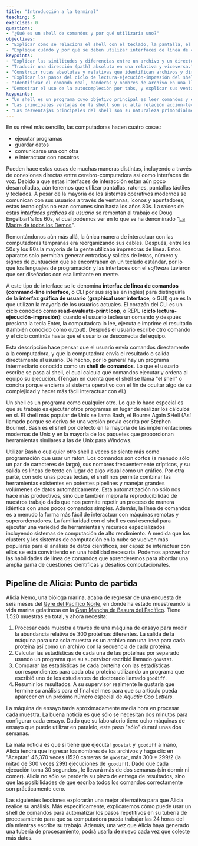 ```yaml
---
title: "Introducción a la terminal"
teaching: 5
exercises: 0
questions:
- "¿Qué es un shell de comandos y por qué utilizaría uno?"
objectives:
- "Explicar cómo se relaciona el shell con el teclado, la pantalla, el sistema operativo y los programas de los usuarios."
- "Explique cuándo y por qué se deben utilizar interfaces de línea de comandos en lugar de interfaces gráficas."
keypoints:
- "Explicar las similitudes y diferencias entre un archivo y un directorio."
- "Traducir una dirección (path) absoluta en una relativa y viceversa."
- "Construir rutas absolutas y relativas que identifican archivos y directorios específicos."
- "Explicar los pasos del ciclo de lectura-ejecución-impresión del shell."
- "Identificar el comando real, banderas y nombres de archivo en una llamada de línea de comandos."
- "Demostrar el uso de la autocompleción por tabs, y explicar sus ventajas."
keypoints:
- "Un shell es un programa cuyo objetivo principal es leer comandos y ejecutar otros programas."
- "Las principales ventajas de la shell son su alta relación acción-tecla, su soporte para la automatización de tareas repetitivas, y que se puede utilizar para acceder a las máquinas en red."
- "Las desventajas principales del shell son su naturaleza primordialmente textual y cuan críptico sus comandos y operación pueden ser."
---
```


En su nivel más sencillo, las computadoras hacen cuatro cosas:

-   ejecutar programas
-   guardar datos
-   comunicarse una con otra
-   e interactuar con nosotros

Pueden hace estas cosas de muchas maneras distintas, 
incluyendo a través de conexiones directas entre cerebro-computadora así como 
interfaces de voz. 
Debido a que estas interfaces de interacción están aún 
poco desarrolladas, aún tenemos que utilizar pantallas, ratones, 
pantallas táctiles y teclados.
A pesar de la mayoría de los sistemas operativos modernos se comunican con sus 
usuarios a través de ventanas, íconos y apuntadores, estas tecnologías no eran
comunes sino hasta los años 80s. La raíces de estas *interfaces gráficas de usuario*
se remontan al trabajo de Doug Engelbart's los 60s, el cual podemos ver en lo que
se ha denominado "[La Madre de todos los Demos](http://www.youtube.com/watch?v=a11JDLBXtPQ)".

Remontándonos aún más allá, 
la única manera de interactuar con las computadoras tempranas era reorganizando 
sus cables. 
Después, entre los 50s y los 80s la mayoría de la gente utilizaba impresoras de línea.
Estos aparatos solo permitían generar entradas y salidas de letras, número y signos 
de puntuación que se encontraban en un teclado estándar, por lo que los lenguajes 
de programación y las interfaces con el *software* tuvieron que ser diseñados con esa 
limitante en mente. 

A este tipo de interface se le denomina **interfaz de línea de comandos** 
(**command-line interface**, o CLI por sus siglas en inglés) para distinguirla de la 
**interfaz gráfica de usuario** (**graphical user interface**, o GUI) que es la 
que utilizan la mayoría de los usuarios actuales.
El corazón del CLI es un ciclo conocido como **read-evaluate-print loop**, o REPL 
(**ciclo lectura-ejecución-impresión**):
cuando el usuario teclea un comando y después presiona la tecla Enter, 
la computadora lo lee, 
ejecuta
e imprime el resultado (también conocido como output).
Después el usuario escribe otro comando y el ciclo continúa hasta que el 
usuario se desconecta del equipo. 

Esta descripción hace pensar que el usuario envía comandos directamente a la computadora,
y que la computadora envía el resultado o salida directamente al usuario.
De hecho,
por lo general hay un programa intermediario conocido como un
**shell de comandos**.
Lo que el usuario escribe se pasa al shell,
el cual calcula qué comandos ejecutar y ordena al equipo su ejecución.
(Tengan en cuenta que el shell se llama "el shell" o concha porque encierra al sistema operativo
con el fin de ocultar algo de su complejidad y hacer más fácil interactuar con él.)

Un shell es un programa como cualquier otro.
Lo que lo hace especial es que su trabajo es ejecutar otros programas 
en lugar de realizar los cálculos en sí.
El shell más popular de Unix se llama Bash,
el Bourne Again SHell
(Así llamado porque se deriva de una versión previa escrita por Stephen Bourne).
Bash es el shell por defecto en la mayoría de las implementaciones modernas de Unix
y en la mayoría de los paquetes que proporcionan herramientas similares a las de Unix 
para Windows.

Utilizar Bash o cualquier otro shell
a veces se siente más como programación que usar un ratón.
Los comandos son cortos (a menudo sólo un par de caracteres de largo),
sus nombres frecuentemente crípticos,
y su salida es líneas de texto en lugar de algo visual como un gráfico.
Por otra parte,
con sólo unas pocas teclas, el shell nos permite combinar las herramientas existentes en
potentes pipelines y manejar grandes volúmenes de datos automáticamente. Esta automatización
no sólo nos hace más productivos, sino que también mejora la reproducibilidad de nuestros 
trabajo dado que nos permite repetir un proceso de manera idéntica con unos pocos comandos simples.
Además, la línea de comandos es a menudo la forma más fácil de interactuar con máquinas remotas y superordenadores.
La familiaridad con el shell es casi esencial para ejecutar una variedad de herramientas y recursos especializados
incluyendo sistemas de computación de alto rendimiento.
A medida que los clusters y los sistemas de computación en la nube se vuelven más 
populares para el análisis de datos científicos,
ser capaz de interactuar con ellos se está convirtiendo en una habilidad necesaria.
Podemos aprovechar las habilidades de línea de comandos que aprenderemos
para abordar una amplia gama de cuestiones científicas y desafíos computacionales.

## Pipeline de Alicia: Punto de partida

Alicia Nemo, una bióloga marina,
acaba de regresar de una encuesta de seis meses del 
[Gyre del Pacífico Norte](http://en.wikipedia.org/wiki/North_Pacific_Gyre),
en donde ha estado muestreando la vida marina gelatinosa en la
[Gran Mancha de Basura del Pacífico](http://en.wikipedia.org/wiki/Great_Pacific_Garbage_Patch).
Tiene 1,520 muestras en total, y ahora necesita:

1. Procesar cada muestra a través de una máquina de ensayo
 para medir la abundancia relativa de 300 proteínas diferentes.
 La salida de la máquina para una sola muestra es
 un archivo con una línea para cada proteína así como un archivo con la secuencia de cada proteína. 
2. Calcular las estadísticas de cada una de las proteínas por separado
 usando un programa que su supervisor escribió llamado `goostat`.
3. Comparar las estadísticas de cada proteína con las estadísticas correspondientes para cada otra proteína
 utilizando un programa que escribió uno de los estudiantes de doctorado llamado `goodiff`.
4. Resumir los resultados.
 A su supervisor realmente le gustaría que termine su análisis para el final del mes
  para que su artículo pueda aparecer en un próximo número especial de *Aquatic Goo Letters*.

La máquina de ensayo tarda aproximadamente media hora en procesar cada muestra.
La buena noticia es que
sólo se necesitan dos minutos para configurar cada ensayo.
Dado que su laboratorio tiene ocho máquinas de ensayo que puede utilizar en paralelo,
este paso "sólo" durará unas dos semanas.

La mala noticia es que si tiene que ejecutar `goostat` y` goodiff` a mano,
Alicia tendrá que ingresar los nombres de los archivos y haga clic en "Aceptar" 46,370 veces
(1520 carreras de `goostat`, más 300 * 299/2 (la mitad de 300 veces 299) ejecuciones de` goodiff`).
Dado que cada ejecución toma 30 segundos ,
le llevará más de dos semanas (sin dormir ni comer).
Alicia no sólo se perdería su plazo de entrega de resultados,
sino que las posibilidades de que escriba todos los comandos correctamente son prácticamente cero.

Las siguientes lecciones explorarán una mejor alternativa para que Alicia realice su análisis.
Más específicamente,
explicaremos cómo puede usar un shell de comandos
para automatizar los pasos repetitivos en su tubería de procesamiento
para que su computadora pueda trabajar las 24 horas del día mientras escribe su trabajo.
Además,
una vez que Alicia haya generado una tubería de procesamiento,
podrá usarla de nuevo cada vez que colecte más datos.

